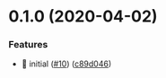 # 0.1.0 (2020-04-02)


### Features

* 🎸 initial ([#10](https://github.com/rapidlang/cli/issues/10)) ([c89d046](https://github.com/rapidlang/cli/commit/c89d04602d82a002790942100f07b3caa1694a20))



